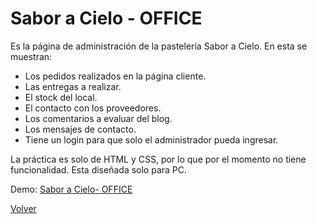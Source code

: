 # Sabor a Cielo - OFFICE 

Es la página de administración de la pastelería Sabor a Cielo.
En esta se muestran:
  - Los pedidos realizados en la página cliente.
  - Las entregas a realizar.
  - El stock del local.
  - El contacto con los proveedores.
  - Los comentarios a evaluar del blog.
  - Los mensajes de contacto.
  - Tiene un login para que solo el administrador pueda ingresar.

La práctica es solo de HTML y CSS, por lo que por el momento no tiene funcionalidad.
Esta diseñada solo para PC.

Demo: [Sabor a Cielo- OFFICE](https://saboracielo-office.netlify.app/)


[Volver](../README.md)

